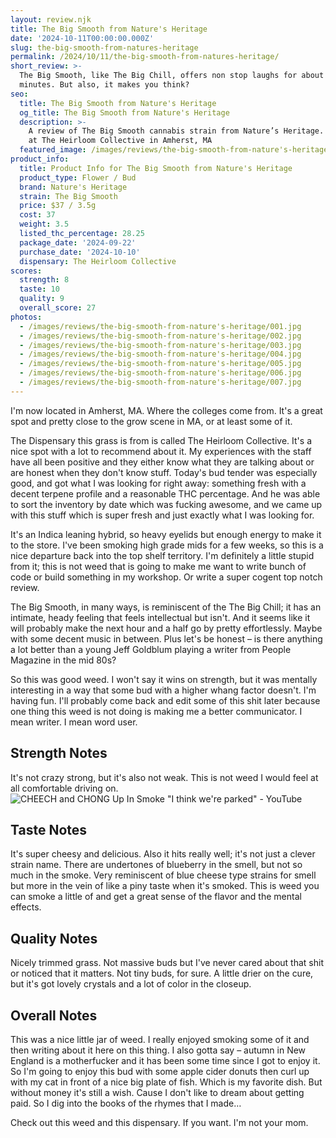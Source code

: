 ```yaml
---
layout: review.njk
title: The Big Smooth from Nature's Heritage
date: '2024-10-11T00:00:00.000Z'
slug: the-big-smooth-from-natures-heritage
permalink: /2024/10/11/the-big-smooth-from-natures-heritage/
short_review: >-
  The Big Smooth, like The Big Chill, offers non stop laughs for about 90
  minutes. But also, it makes you think?
seo:
  title: The Big Smooth from Nature's Heritage
  og_title: The Big Smooth from Nature's Heritage
  description: >-
    A review of The Big Smooth cannabis strain from Nature’s Heritage. Purchased
    at The Heirloom Collective in Amherst, MA
  featured_image: /images/reviews/the-big-smooth-from-nature's-heritage/005.jpg
product_info:
  title: Product Info for The Big Smooth from Nature's Heritage
  product_type: Flower / Bud
  brand: Nature's Heritage
  strain: The Big Smooth
  price: $37 / 3.5g
  cost: 37
  weight: 3.5
  listed_thc_percentage: 28.25
  package_date: '2024-09-22'
  purchase_date: '2024-10-10'
  dispensary: The Heirloom Collective
scores:
  strength: 8
  taste: 10
  quality: 9
  overall_score: 27
photos:
  - /images/reviews/the-big-smooth-from-nature's-heritage/001.jpg
  - /images/reviews/the-big-smooth-from-nature's-heritage/002.jpg
  - /images/reviews/the-big-smooth-from-nature's-heritage/003.jpg
  - /images/reviews/the-big-smooth-from-nature's-heritage/004.jpg
  - /images/reviews/the-big-smooth-from-nature's-heritage/005.jpg
  - /images/reviews/the-big-smooth-from-nature's-heritage/006.jpg
  - /images/reviews/the-big-smooth-from-nature's-heritage/007.jpg
---
```


I'm now located in Amherst, MA. Where the colleges come from. It's a great spot and pretty close to the grow scene in MA, or at least some of it.

The Dispensary this grass is from is called The Heirloom Collective. It's a nice spot with a lot to recommend about it. My experiences with the staff have all been positive and they either know what they are talking about or are honest when they don't know stuff. Today's bud tender was especially good, and got what I was looking for right away: something fresh with a decent terpene profile and a reasonable THC percentage. And he was able to sort the inventory by date which was fucking awesome, and we came up with this stuff which is super fresh and just exactly what I was looking for.

It's an Indica leaning hybrid, so heavy eyelids but enough energy to make it to the store. I've been smoking high grade mids for a few weeks, so this is a nice departure back into the top shelf territory. I'm definitely a little stupid from it; this is not weed that is going to make me want to write bunch of code or build something in my workshop. Or write a super cogent top notch review.

The Big Smooth, in many ways, is reminiscent of the The Big Chill; it has an intimate, heady feeling that feels intellectual but isn't. And it seems like it will probably make the next hour and a half go by pretty effortlessly. Maybe with some decent music in between. Plus let's be honest – is there anything a lot better than a young Jeff Goldblum playing a writer from People Magazine in the mid 80s?

So this was good weed. I won't say it wins on strength, but it was mentally interesting in a way that some bud with a higher whang factor doesn't. I'm having fun. I'll probably come back and edit some of this shit later because one thing this weed is not doing is making me a better communicator. I mean writer. I mean word user.

## Strength Notes

It's not crazy strong, but it's also not weak. This is not weed I would feel at all comfortable driving on.![CHEECH and CHONG Up In Smoke "I think we're parked" - YouTube](https://i.ytimg.com/vi/_v39JQZ_tyw/maxresdefault.jpg)

## Taste Notes

It's super cheesy and delicious. Also it hits really well; it's not just a clever strain name. There are undertones of blueberry in the smell, but not so much in the smoke. Very reminiscent of blue cheese type strains for smell but more in the vein of like a piny taste when it's smoked. This is weed you can smoke a little of and get a great sense of the flavor and the mental effects.

## Quality Notes

Nicely trimmed grass. Not massive buds but I've never cared about that shit or noticed that it matters. Not tiny buds, for sure. A little drier on the cure, but it's got lovely crystals and a lot of color in the closeup.

## Overall Notes

This was a nice little jar of weed. I really enjoyed smoking some of it and then writing about it here on this thing. I also gotta say – autumn in New England is a motherfucker and it has been some time since I got to enjoy it. So I'm going to enjoy this bud with some apple cider donuts then curl up with my cat in front of a nice big plate of fish. Which is my favorite dish. But without money it's still a wish. Cause I don't like to dream about getting paid. So I dig into the books of the rhymes that I made…

Check out this weed and this dispensary. If you want. I'm not your mom.
